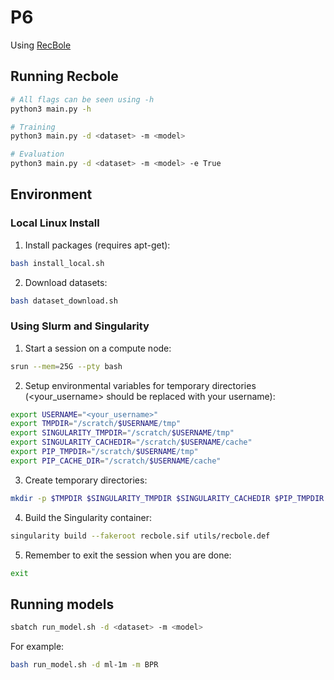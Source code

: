 # P6

Using [RecBole](https://github.com/RUCAIBox/RecBole)

## Running Recbole
```bash
# All flags can be seen using -h
python3 main.py -h
```
```bash
# Training
python3 main.py -d <dataset> -m <model>
```
```bash
# Evaluation
python3 main.py -d <dataset> -m <model> -e True
```

## Environment
### Local Linux Install
1. Install packages (requires apt-get):
```bash
bash install_local.sh
```
2. Download datasets:
```bash
bash dataset_download.sh
```

### Using Slurm and Singularity
1. Start a session on a compute node:
```bash
srun --mem=25G --pty bash
``` 
2. Setup environmental variables for temporary directories (<your_username> should be replaced with your username):
```bash
export USERNAME="<your_username>"
export TMPDIR="/scratch/$USERNAME/tmp"
export SINGULARITY_TMPDIR="/scratch/$USERNAME/tmp"
export SINGULARITY_CACHEDIR="/scratch/$USERNAME/cache"
export PIP_TMPDIR="/scratch/$USERNAME/tmp"
export PIP_CACHE_DIR="/scratch/$USERNAME/cache"
```
3. Create temporary directories:
```bash
mkdir -p $TMPDIR $SINGULARITY_TMPDIR $SINGULARITY_CACHEDIR $PIP_TMPDIR $PIP_CACHE_DIR
```
4. Build the Singularity container:
```bash
singularity build --fakeroot recbole.sif utils/recbole.def
```
5. Remember to exit the session when you are done:
```bash
exit
```

## Running models
```bash
sbatch run_model.sh -d <dataset> -m <model>
```
For example:
```bash
bash run_model.sh -d ml-1m -m BPR
```
